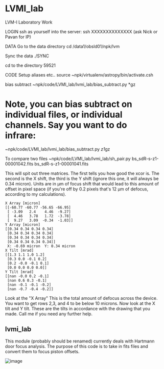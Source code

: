 # LVMI_lab
 LVM-I Laboratory Work 

LOGIN
ssh as yourself into the server:
ssh XXXXXXXXXXXXXX (ask Nick or Pavan for IP)


DATA
Go to the data directory
cd /data1/obsld01/npk/lvm

Sync the data
./SYNC

cd to the directory
59521

CODE
Setup aliases etc..
source ~npk/virtualenv/astropy/bin/activate.csh

bias subtract
~npk/code/LVMI_lab/lvmi_lab/bias_subtract.py *gz

# Note, you can bias subtract on individual files, or individual channels. Say you want to do infrare:
~npk/code/LVMI_lab/lvmi_lab/bias_subtract.py *z1*gz


To compare two files
~npk/code/LVMI_lab/lvmi_lab/sh_pair.py bs_sdR-s-z1-00001042.fits bs_sdR-s-z1-00001041.fits

This will spit out three matrices. The first tells you how good the xcor is. The second is the X shift, the third is the Y shift (ignore this one, it will always be 0.34 micron). Units are in µm of focus shift that would lead to this amount of offset in pixel space (if you're off by 0.2 pixels that's 12 µm of defocus, according to my calculations).
```
X Array [micron]
[[-60.77 -60.77 -56.65 -66.95]
 [ -3.09   2.4    4.46  -9.27]
 [  4.46   3.78   1.72  -3.78]
 [  9.27   3.09  -0.34  -1.03]]
Y Array [micron]
[[0.34 0.34 0.34 0.34]
 [0.34 0.34 0.34 0.34]
 [0.34 0.34 0.34 0.34]
 [0.34 0.34 0.34 0.34]]
 X: -0.69 micron  Y: 0.34 micron
X Tilt [mrad]
[[1.3 1.1 1.0 1.2]
 [0.3 0.0 -0.1 0.2]
 [0.2 -0.0 -0.1 0.1]
 [0.0 0.0 0.0 0.0]]
Y Tilt [mrad]
[[nan -0.0 0.2 -0.1]
 [nan 0.6 0.3 -0.1]
 [nan -0.1 -0.1 -0.2]
 [nan -0.7 -0.4 -0.2]]
```

Look at the "X Array" This is the total amount of defocus across the device. You want to get rows 2,3, and 4 to be below 10 microns. Now look at the X tilt and Y tilt. These are the tilts in accordance with the drawing that you made. Call me if you need any further help.


## lvmi_lab

This module (probably should be renamed) currently deals with Hartmann door focus analysis. The purpose of this code is to take in fits files and convert them to focus piston offsets.


![image](https://user-images.githubusercontent.com/3804541/144501541-35c59628-3fa9-484c-be22-687172906f17.png)
